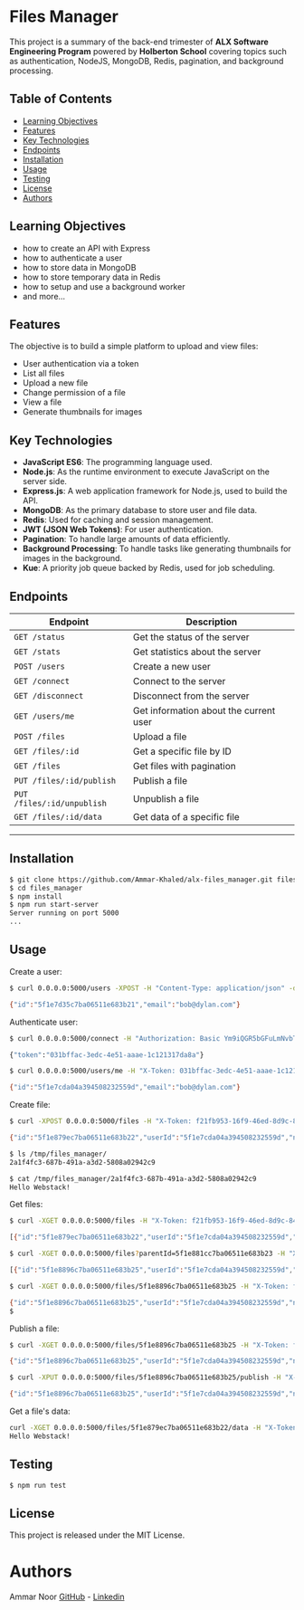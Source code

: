 # Files Manager
This project is a summary of the back-end trimester of **ALX Software Engineering Program** powered by **Holberton School** covering topics such as authentication, NodeJS, MongoDB, Redis, pagination, and background processing.

## Table of Contents
- [Learning Objectives](#learning-objectives)
- [Features](#features)
- [Key Technologies](#key-technologies)
- [Endpoints](#endpoints)
- [Installation](#installation)
- [Usage](#usage)
- [Testing](#testing)
- [License](#license)
- [Authors](#authors)

## Learning Objectives
- how to create an API with Express
- how to authenticate a user
- how to store data in MongoDB
- how to store temporary data in Redis
- how to setup and use a background worker
- and more...


## Features
The objective is to build a simple platform to upload and view files:

- User authentication via a token
- List all files
- Upload a new file
- Change permission of a file
- View a file
- Generate thumbnails for images

## Key Technologies
- **JavaScript ES6**: The programming language used.
- **Node.js**: As the runtime environment to execute JavaScript on the server side.
- **Express.js**: A web application framework for Node.js, used to build the API.
- **MongoDB**: As the primary database to store user and file data.
- **Redis**: Used for caching and session management.
- **JWT (JSON Web Tokens)**: For user authentication.
- **Pagination**: To handle large amounts of data efficiently.
- **Background Processing**: To handle tasks like generating thumbnails for images in the background.
- **Kue**: A priority job queue backed by Redis, used for job scheduling.

## Endpoints

| Endpoint                | Description                           |
|-------------------------|---------------------------------------|
| `GET /status`           | Get the status of the server           |
| `GET /stats`            | Get statistics about the server        |
| `POST /users`           | Create a new user                      |
| `GET /connect`          | Connect to the server                  |
| `GET /disconnect`       | Disconnect from the server             |
| `GET /users/me`         | Get information about the current user |
| `POST /files`           | Upload a file                          |
| `GET /files/:id`        | Get a specific file by ID              |
| `GET /files`            | Get files with pagination              |
| `PUT /files/:id/publish`   | Publish a file                        |
| `PUT /files/:id/unpublish` | Unpublish a file                      |
| `GET /files/:id/data`      | Get data of a specific file           |
----------------------------------------------------------------------


## Installation
```bash
$ git clone https://github.com/Ammar-Khaled/alx-files_manager.git files_manager
$ cd files_manager
$ npm install
$ npm run start-server
Server running on port 5000
...
```

## Usage
Create a user:
```bash
$ curl 0.0.0.0:5000/users -XPOST -H "Content-Type: application/json" -d '{ "email": "bob@dylan.com", "password": "toto1234!" }' ; echo ""

{"id":"5f1e7d35c7ba06511e683b21","email":"bob@dylan.com"}
```

Authenticate user:
```bash
$ curl 0.0.0.0:5000/connect -H "Authorization: Basic Ym9iQGR5bGFuLmNvbTp0b3RvMTIzNCE=" ; echo ""

{"token":"031bffac-3edc-4e51-aaae-1c121317da8a"}

$ curl 0.0.0.0:5000/users/me -H "X-Token: 031bffac-3edc-4e51-aaae-1c121317da8a" ; echo ""

{"id":"5f1e7cda04a394508232559d","email":"bob@dylan.com"}
```

Create file:
```bash
$ curl -XPOST 0.0.0.0:5000/files -H "X-Token: f21fb953-16f9-46ed-8d9c-84c6450ec80f" -H "Content-Type: application/json" -d '{ "name": "myText.txt", "type": "file", "data": "SGVsbG8gV2Vic3RhY2shCg==" }' ; echo ""

{"id":"5f1e879ec7ba06511e683b22","userId":"5f1e7cda04a394508232559d","name":"myText.txt","type":"file","isPublic":false,"parentId":0}

$ ls /tmp/files_manager/
2a1f4fc3-687b-491a-a3d2-5808a02942c9

$ cat /tmp/files_manager/2a1f4fc3-687b-491a-a3d2-5808a02942c9
Hello Webstack!
```

Get files:
```bash
$ curl -XGET 0.0.0.0:5000/files -H "X-Token: f21fb953-16f9-46ed-8d9c-84c6450ec80f" ; echo ""

[{"id":"5f1e879ec7ba06511e683b22","userId":"5f1e7cda04a394508232559d","name":"myText.txt","type":"file","isPublic":false,"parentId":0},{"id":"5f1e881cc7ba06511e683b23","userId":"5f1e7cda04a394508232559d","name":"images","type":"folder","isPublic":false,"parentId":0},{"id":"5f1e8896c7ba06511e683b25","userId":"5f1e7cda04a394508232559d","name":"image.png","type":"image","isPublic":true,"parentId":"5f1e881cc7ba06511e683b23"}]

$ curl -XGET 0.0.0.0:5000/files?parentId=5f1e881cc7ba06511e683b23 -H "X-Token: f21fb953-16f9-46ed-8d9c-84c6450ec80f" ; echo ""

[{"id":"5f1e8896c7ba06511e683b25","userId":"5f1e7cda04a394508232559d","name":"image.png","type":"image","isPublic":true,"parentId":"5f1e881cc7ba06511e683b23"}]

$ curl -XGET 0.0.0.0:5000/files/5f1e8896c7ba06511e683b25 -H "X-Token: f21fb953-16f9-46ed-8d9c-84c6450ec80f" ; echo ""

{"id":"5f1e8896c7ba06511e683b25","userId":"5f1e7cda04a394508232559d","name":"image.png","type":"image","isPublic":true,"parentId":"5f1e881cc7ba06511e683b23"}
$
```

Publish a file:
```bash
$ curl -XGET 0.0.0.0:5000/files/5f1e8896c7ba06511e683b25 -H "X-Token: f21fb953-16f9-46ed-8d9c-84c6450ec80f" ; echo ""

{"id":"5f1e8896c7ba06511e683b25","userId":"5f1e7cda04a394508232559d","name":"image.png","type":"image","isPublic":false,"parentId":"5f1e881cc7ba06511e683b23"}

$ curl -XPUT 0.0.0.0:5000/files/5f1e8896c7ba06511e683b25/publish -H "X-Token: f21fb953-16f9-46ed-8d9c-84c6450ec80f" ; echo ""

{"id":"5f1e8896c7ba06511e683b25","userId":"5f1e7cda04a394508232559d","name":"image.png","type":"image","isPublic":true,"parentId":"5f1e881cc7ba06511e683b23"}
```

Get a file's data:
```bash
curl -XGET 0.0.0.0:5000/files/5f1e879ec7ba06511e683b22/data -H "X-Token: f21fb953-16f9-46ed-8d9c-84c6450ec80f" ; echo ""
Hello Webstack!
```

## Testing
```bash
$ npm run test
```

## License
This project is released under the MIT License.

# Authors
Ammar Noor [GitHub](https://github.com/Ammar-Khaled) - [Linkedin](https://www.linkedin.com/in/ammar-noor)
